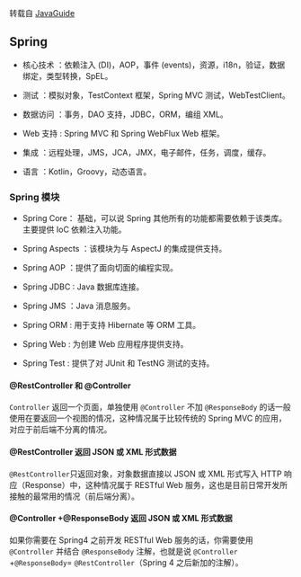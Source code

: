 转载自 [JavaGuide](https://mp.weixin.qq.com/s?__biz=Mzg2OTA0Njk0OA==&mid=2247485576&idx=1&sn=f993349f12650a68904e1d99d2465131&chksm=cea24743f9d5ce55ffe543a0feaf2c566382024b625b59283482da6ab0cbcf2a3c9dc5b64a53&scene=0&xtrack=1#rd)



## Spring

- 核心技术 ：依赖注入 (DI)，AOP，事件 (events)，资源，i18n，验证，数据绑定，类型转换，SpEL。

- 测试 ：模拟对象，TestContext 框架，Spring MVC 测试，WebTestClient。

- 数据访问 ：事务，DAO 支持，JDBC，ORM，编组 XML。

- Web 支持 : Spring MVC 和 Spring WebFlux Web 框架。

- 集成 ：远程处理，JMS，JCA，JMX，电子邮件，任务，调度，缓存。

- 语言 ：Kotlin，Groovy，动态语言。

### Spring 模块
- Spring Core： 基础，可以说 Spring 其他所有的功能都需要依赖于该类库。主要提供 IoC 依赖注入功能。

- Spring Aspects ：该模块为与 AspectJ 的集成提供支持。

- Spring AOP ：提供了面向切面的编程实现。

- Spring JDBC : Java 数据库连接。

- Spring JMS ：Java 消息服务。

- Spring ORM : 用于支持 Hibernate 等 ORM 工具。

- Spring Web : 为创建 Web 应用程序提供支持。

- Spring Test : 提供了对 JUnit 和 TestNG 测试的支持。

#### @RestController 和 @Controller

`Controller` 返回一个页面，单独使用 `@Controller` 不加 `@ResponseBody` 的话一般使用在要返回一个视图的情况，这种情况属于比较传统的 Spring MVC 的应用，对应于前后端不分离的情况。

#### @RestController 返回 JSON 或 XML 形式数据

`@RestController`只返回对象，对象数据直接以 JSON 或 XML 形式写入 HTTP 响应（Response）中，这种情况属于 RESTful Web 服务，这也是目前日常开发所接触的最常用的情况（前后端分离）。

#### @Controller +@ResponseBody 返回 JSON 或 XML 形式数据

如果你需要在 Spring4 之前开发 RESTful Web 服务的话，你需要使用 `@Controller` 并结合 `@ResponseBody` 注解，也就是说 `@Controller` +`@ResponseBody`= `@RestController`（Spring 4 之后新加的注解）。


